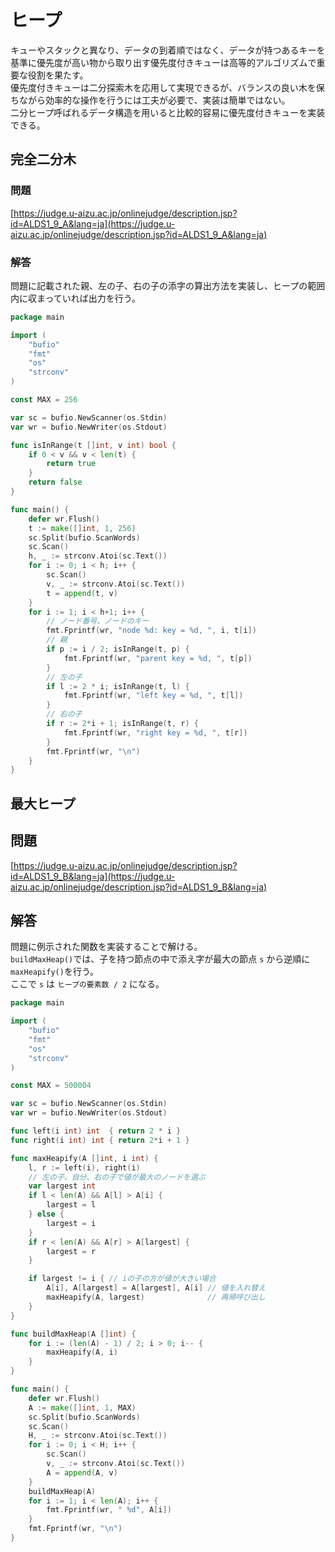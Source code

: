 # ヒープ

キューやスタックと異なり、データの到着順ではなく、データが持つあるキーを基準に優先度が高い物から取り出す優先度付きキューは高等的アルゴリズムで重要な役割を果たす。  
優先度付きキューは二分探索木を応用して実現できるが、バランスの良い木を保ちながら効率的な操作を行うには工夫が必要で、実装は簡単ではない。  
二分ヒープ呼ばれるデータ構造を用いると比較的容易に優先度付きキューを実装できる。

## 完全二分木

### 問題

[https://judge.u-aizu.ac.jp/onlinejudge/description.jsp?id=ALDS1_9_A&lang=ja](https://judge.u-aizu.ac.jp/onlinejudge/description.jsp?id=ALDS1_9_A&lang=ja)

### 解答

問題に記載された親、左の子、右の子の添字の算出方法を実装し、ヒープの範囲内に収まっていれば出力を行う。

```go
package main

import (
	"bufio"
	"fmt"
	"os"
	"strconv"
)

const MAX = 256

var sc = bufio.NewScanner(os.Stdin)
var wr = bufio.NewWriter(os.Stdout)

func isInRange(t []int, v int) bool {
	if 0 < v && v < len(t) {
		return true
	}
	return false
}

func main() {
	defer wr.Flush()
	t := make([]int, 1, 256)
	sc.Split(bufio.ScanWords)
	sc.Scan()
	h, _ := strconv.Atoi(sc.Text())
	for i := 0; i < h; i++ {
		sc.Scan()
		v, _ := strconv.Atoi(sc.Text())
		t = append(t, v)
	}
	for i := 1; i < h+1; i++ {
		// ノード番号、ノードのキー
		fmt.Fprintf(wr, "node %d: key = %d, ", i, t[i])
		// 親
		if p := i / 2; isInRange(t, p) {
			fmt.Fprintf(wr, "parent key = %d, ", t[p])
		}
		// 左の子
		if l := 2 * i; isInRange(t, l) {
			fmt.Fprintf(wr, "left key = %d, ", t[l])
		}
		// 右の子
		if r := 2*i + 1; isInRange(t, r) {
			fmt.Fprintf(wr, "right key = %d, ", t[r])
		}
		fmt.Fprintf(wr, "\n")
	}
}
```

## 最大ヒープ

## 問題

[https://judge.u-aizu.ac.jp/onlinejudge/description.jsp?id=ALDS1_9_B&lang=ja](https://judge.u-aizu.ac.jp/onlinejudge/description.jsp?id=ALDS1_9_B&lang=ja)

## 解答

問題に例示された関数を実装することで解ける。  
`buildMaxHeap()`では、子を持つ節点の中で添え字が最大の節点 `s` から逆順に`maxHeapify()`を行う。  
ここで `s` は `ヒープの要素数 / 2` になる。

```go
package main

import (
	"bufio"
	"fmt"
	"os"
	"strconv"
)

const MAX = 500004

var sc = bufio.NewScanner(os.Stdin)
var wr = bufio.NewWriter(os.Stdout)

func left(i int) int  { return 2 * i }
func right(i int) int { return 2*i + 1 }

func maxHeapify(A []int, i int) {
	l, r := left(i), right(i)
	// 左の子、自分、右の子で値が最大のノードを選ぶ
	var largest int
	if l < len(A) && A[l] > A[i] {
		largest = l
	} else {
		largest = i
	}
	if r < len(A) && A[r] > A[largest] {
		largest = r
	}

	if largest != i { // iの子の方が値が大きい場合
		A[i], A[largest] = A[largest], A[i] // 値を入れ替え
		maxHeapify(A, largest)              // 再帰呼び出し
	}
}

func buildMaxHeap(A []int) {
	for i := (len(A) - 1) / 2; i > 0; i-- {
		maxHeapify(A, i)
	}
}

func main() {
	defer wr.Flush()
	A := make([]int, 1, MAX)
	sc.Split(bufio.ScanWords)
	sc.Scan()
	H, _ := strconv.Atoi(sc.Text())
	for i := 0; i < H; i++ {
		sc.Scan()
		v, _ := strconv.Atoi(sc.Text())
		A = append(A, v)
	}
	buildMaxHeap(A)
	for i := 1; i < len(A); i++ {
		fmt.Fprintf(wr, " %d", A[i])
	}
	fmt.Fprintf(wr, "\n")
}
```